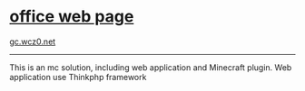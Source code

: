 # [office web page](http://gc.wcz.one)
[gc.wcz0.net](http://gc.wcz0.net)
****
This is an mc solution, including web application and Minecraft plugin.
Web application use Thinkphp framework

